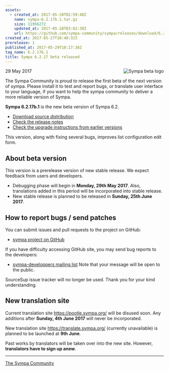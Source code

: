 ```yaml
---
assets:
  - created_at: 2017-05-28T02:59:48Z
    name: sympa-6.2.17b.1.tar.gz
    size: 11956272
    updated_at: 2017-05-28T03:02:30Z
    url: https://github.com/sympa-community/sympa/releases/download/6.2.17b.1/sympa-6.2.17b.1.tar.gz
created_at: 2017-05-27T10:48:32Z
prerelease: 1
published_at: 2017-05-29T10:17:38Z
tag_name: 6.2.17b.1
title: Sympa 6.2.17 beta released
---
```


<img align="right" src="https://assets.sympa.community/logos/sympa_beta.png" title="Sympa beta logo"/> 29 May 2017

The Sympa Community is proud to release the first beta of the next version of sympa. Please install it to test and report bugs, or translate user interface to your language, if you want to help the sympa community to deliver a more reliable version of Sympa.

**Sympa 6.2.17b.1** is the new beta version of Sympa 6.2.
- [Download source distribution](https://github.com/sympa-community/sympa/releases/download/6.2.17b.1/sympa-6.2.17b.1.tar.gz)
- [Check the release notes](https://github.com/sympa-community/sympa/blob/6.2.17b.1/NEWS.md)
- [Check the upgrade instructions from earlier versions](https://www.sympa.org/faq/upgrade-to-v6.2)

This version, along with fixing several bugs, improves list configuration edit form.

About beta version
---------------------

This version is a prerelease version of new stable release.  We expect feedback from users and developers.
- Debugging phase will begin in **Monday, 29th May 2017**.
Also, translations added in this period will be incorporated into stable release. 
- New stable release is planned to be released in **Sunday, 25th June 2017**.

How to report bugs / send patches
--------------------------------------

You can submit issues and pull requests to the project on GitHub:
- [sympa project on GitHub](https://github.com/sympa-community/sympa)

If you have difficulty accessing GitHub site, you may send bug reports to the developers:
- [sympa-developpers mailing list](https://listes.renater.fr/sympa/info/sympa-developpers)
  Note that your message will be open to the public.

SourceSup issue tracker will no longer be used.  Thank you for your kind understanding.

New translation site
----------------------

Current translation site https://pootle.sympa.org/ will be disused soon.  Any additions after **Sunday, 4th June 2017** will never be incorporated.

New translation site https://translate.sympa.org/ (currently unavailable) is planned to be launched at **9th June**.

Past works by translators will be taken over into the new site.  However, **translators have to sign up anew**.

----
[The Sympa Community](https://github.com/sympa-community)
